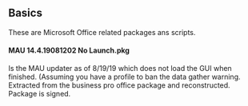 ## Basics
These are Microsoft Office related packages ans scripts.

#### MAU 14.4.19081202 No Launch.pkg
Is the MAU updater as of 8/19/19 which does not load the GUI when finished. (Assuming you have a profile to ban the data gather warning. Extracted from the business pro office package and reconstructed. Package is signed.
